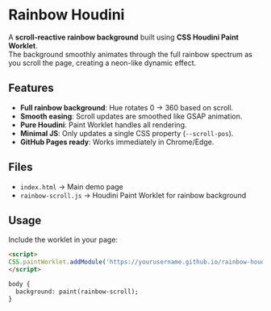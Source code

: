 # Rainbow Houdini

A **scroll-reactive rainbow background** built using **CSS Houdini Paint Worklet**.  
The background smoothly animates through the full rainbow spectrum as you scroll the page, creating a neon-like dynamic effect.

## Features
- **Full rainbow background**: Hue rotates 0 → 360 based on scroll.  
- **Smooth easing**: Scroll updates are smoothed like GSAP animation.  
- **Pure Houdini**: Paint Worklet handles all rendering.  
- **Minimal JS**: Only updates a single CSS property (`--scroll-pos`).  
- **GitHub Pages ready**: Works immediately in Chrome/Edge.

## Files
- `index.html` → Main demo page  
- `rainbow-scroll.js` → Houdini Paint Worklet for rainbow background  

## Usage
Include the worklet in your page:

```html
<script>
CSS.paintWorklet.addModule('https://yourusername.github.io/rainbow-houdini/rainbow-scroll.js');
</script>

body {
  background: paint(rainbow-scroll);
}
